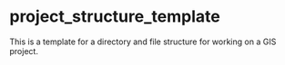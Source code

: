 # project_structure_template
This is a template for a directory and file structure for working on a GIS project.
